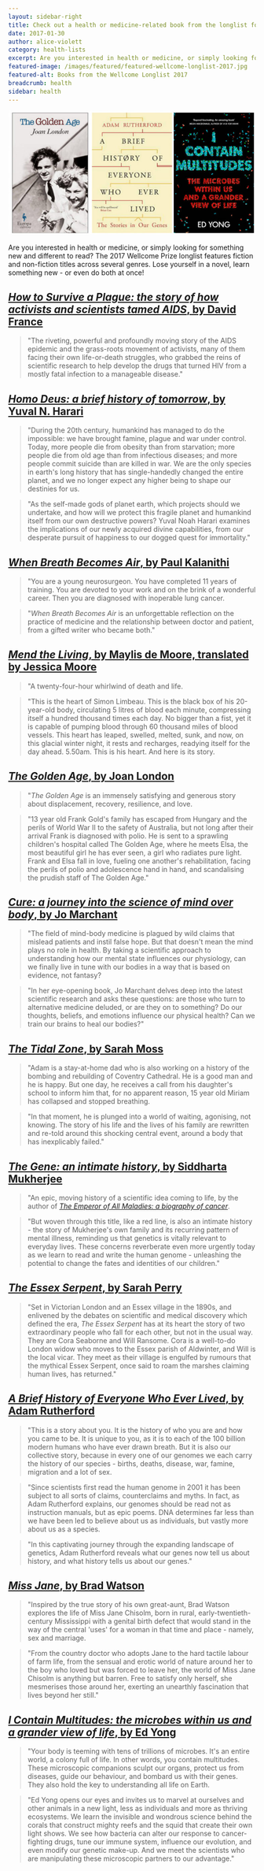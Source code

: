 ```yaml
---
layout: sidebar-right
title: Check out a health or medicine-related book from the longlist for the 2017 Wellcome Prize
date: 2017-01-30
author: alice-violett
category: health-lists
excerpt: Are you interested in health or medicine, or simply looking for something new and different to read? The 2017 Wellcome Prize longlist features fiction and non-fiction titles across several genres.
featured-image: /images/featured/featured-wellcome-longlist-2017.jpg
featured-alt: Books from the Wellcome Longlist 2017
breadcrumb: health
sidebar: health
---
```


![/images/featured/featured-wellcome-longlist-2017.jpg](/images/featured/featured-wellcome-longlist-2017.jpg)

Are you interested in health or medicine, or simply looking for something new and different to read? The 2017 Wellcome Prize longlist features fiction and non-fiction titles across several genres. Lose yourself in a novel, learn something new - or even do both at once!

## [<cite>How to Survive a Plague: the story of how activists and scientists tamed AIDS</cite>, by David France](https://suffolk.spydus.co.uk/cgi-bin/spydus.exe/ENQ/OPAC/BIBENQ?BRN=2073377)

> "The riveting, powerful and profoundly moving story of the AIDS epidemic and the grass-roots movement of activists, many of them facing their own life-or-death struggles, who grabbed the reins of scientific research to help develop the drugs that turned HIV from a mostly fatal infection to a manageable disease."

## [<cite>Homo Deus: a brief history of tomorrow</cite>, by Yuval N. Harari](https://suffolk.spydus.co.uk/cgi-bin/spydus.exe/ENQ/OPAC/BIBENQ?BRN=2015911)

> "During the 20th century, humankind has managed to do the impossible: we have brought famine, plague and war under control. Today, more people die from obesity than from starvation; more people die from old age than from infectious diseases; and more people commit suicide than are killed in war. We are the only species in earth's long history that has single-handedly changed the entire planet, and we no longer expect any higher being to shape our destinies for us.

> "As the self-made gods of planet earth, which projects should we undertake, and how will we protect this fragile planet and humankind itself from our own destructive powers? Yuval Noah Harari examines the implications of our newly acquired divine capabilities, from our desperate pursuit of happiness to our dogged quest for immortality."

## [<cite>When Breath Becomes Air</cite>, by Paul Kalanithi](https://suffolk.spydus.co.uk/cgi-bin/spydus.exe/ENQ/OPAC/BIBENQ?BRN=1896408)

> "You are a young neurosurgeon. You have completed 11 years of training. You are devoted to your work and on the brink of a wonderful career. Then you are diagnosed with inoperable lung cancer.

> "<cite>When Breath Becomes Air</cite> is an unforgettable reflection on the practice of medicine and the relationship between doctor and patient, from a gifted writer who became both."

## [<cite>Mend the Living</cite>, by Maylis de Moore, translated by Jessica Moore](https://suffolk.spydus.co.uk/cgi-bin/spydus.exe/ENQ/OPAC/BIBENQ?BRN=1896694)

> "A twenty-four-hour whirlwind of death and life.

> "This is the heart of Simon Limbeau. This is the black box of his 20-year-old body, circulating 5 litres of blood each minute, compressing itself a hundred thousand times each day. No bigger than a fist, yet it is capable of pumping blood through 60 thousand miles of blood vessels. This heart has leaped, swelled, melted, sunk, and now, on this glacial winter night, it rests and recharges, readying itself for the day ahead. 5.50am. This is his heart. And here is its story.

## [<cite>The Golden Age</cite>, by Joan London](https://suffolk.spydus.co.uk/cgi-bin/spydus.exe/ENQ/OPAC/BIBENQ?BRN=1975400)

> "<cite>The Golden Age</cite> is an immensely satisfying and generous story about displacement, recovery, resilience, and love.

> "13 year old Frank Gold's family has escaped from Hungary and the perils of World War II to the safety of Australia, but not long after their arrival Frank is diagnosed with polio. He is sent to a sprawling children's hospital called The Golden Age, where he meets Elsa, the most beautiful girl he has ever seen, a girl who radiates pure light. Frank and Elsa fall in love, fueling one another's rehabilitation, facing the perils of polio and adolescence hand in hand, and scandalising the prudish staff of The Golden Age."

## [<cite>Cure: a journey into the science of mind over body</cite>, by Jo Marchant](https://suffolk.spydus.co.uk/cgi-bin/spydus.exe/ENQ/OPAC/BIBENQ?BRN=1894558)

> "The field of mind-body medicine is plagued by wild claims that mislead patients and instil false hope. But that doesn't mean the mind plays no role in health. By taking a scientific approach to understanding how our mental state influences our physiology, can we finally live in tune with our bodies in a way that is based on evidence, not fantasy?

> "In her eye-opening book, Jo Marchant delves deep into the latest scientific research and asks these questions: are those who turn to alternative medicine deluded, or are they on to something? Do our thoughts, beliefs, and emotions influence our physical health? Can we train our brains to heal our bodies?"

## [<cite>The Tidal Zone</cite>, by Sarah Moss](https://suffolk.spydus.co.uk/cgi-bin/spydus.exe/ENQ/OPAC/BIBENQ?BRN=1988194)

> "Adam is a stay-at-home dad who is also working on a history of the bombing and rebuilding of Coventry Cathedral. He is a good man and he is happy. But one day, he receives a call from his daughter's school to inform him that, for no apparent reason, 15 year old Miriam has collapsed and stopped breathing.

> "In that moment, he is plunged into a world of waiting, agonising, not knowing. The story of his life and the lives of his family are rewritten and re-told around this shocking central event, around a body that has inexplicably failed."

## [<cite>The Gene: an intimate history</cite>, by Siddharta Mukherjee](https://suffolk.spydus.co.uk/cgi-bin/spydus.exe/ENQ/OPAC/BIBENQ?BRN=1978950)

> "An epic, moving history of a scientific idea coming to life, by the author of [<cite>The Emperor of All Maladies: a biography of cancer</cite>](https://suffolk.spydus.co.uk/cgi-bin/spydus.exe/ENQ/OPAC/BIBENQ?BRN=82528).

> "But woven through this title, like a red line, is also an intimate history - the story of Mukherjee's own family and its recurring pattern of mental illness, reminding us that genetics is vitally relevant to everyday lives. These concerns reverberate even more urgently today as we learn to read and write the human genome - unleashing the potential to change the fates and identities of our children."

## [<cite>The Essex Serpent</cite>, by Sarah Perry](https://suffolk.spydus.co.uk/cgi-bin/spydus.exe/ENQ/OPAC/BIBENQ?BRN=2079962)

> "Set in Victorian London and an Essex village in the 1890s, and enlivened by the debates on scientific and medical discovery which defined the era, <cite>The Essex Serpent</cite> has at its heart the story of two extraordinary people who fall for each other, but not in the usual way. They are Cora Seaborne and Will Ransome. Cora is a well-to-do London widow who moves to the Essex parish of Aldwinter, and Will is the local vicar. They meet as their village is engulfed by rumours that the mythical Essex Serpent, once said to roam the marshes claiming human lives, has returned."

## [<cite>A Brief History of Everyone Who Ever Lived</cite>, by Adam Rutherford](https://suffolk.spydus.co.uk/cgi-bin/spydus.exe/ENQ/OPAC/BIBENQ?BRN=2026136)

> "This is a story about you. It is the history of who you are and how you came to be. It is unique to you, as it is to each of the 100 billion modern humans who have ever drawn breath. But it is also our collective story, because in every one of our genomes we each carry the history of our species - births, deaths, disease, war, famine, migration and a lot of sex.

> "Since scientists first read the human genome in 2001 it has been subject to all sorts of claims, counterclaims and myths. In fact, as Adam Rutherford explains, our genomes should be read not as instruction manuals, but as epic poems. DNA determines far less than we have been led to believe about us as individuals, but vastly more about us as a species.

> "In this captivating journey through the expanding landscape of genetics, Adam Rutherford reveals what our genes now tell us about history, and what history tells us about our genes."

## [<cite>Miss Jane</cite>, by Brad Watson](https://suffolk.spydus.co.uk/cgi-bin/spydus.exe/ENQ/OPAC/BIBENQ?BRN=2052249)

> "Inspired by the true story of his own great-aunt, Brad Watson explores the life of Miss Jane Chisolm, born in rural, early-twentieth-century Mississippi with a genital birth defect that would stand in the way of the central 'uses' for a woman in that time and place - namely, sex and marriage.

> "From the country doctor who adopts Jane to the hard tactile labour of farm life, from the sensual and erotic world of nature around her to the boy who loved but was forced to leave her, the world of Miss Jane Chisolm is anything but barren. Free to satisfy only herself, she mesmerises those around her, exerting an unearthly fascination that lives beyond her still."

## [<cite>I Contain Multitudes: the microbes within us and a grander view of life</cite>, by Ed Yong](https://suffolk.spydus.co.uk/cgi-bin/spydus.exe/ENQ/OPAC/BIBENQ?BRN=2014433)

> "Your body is teeming with tens of trillions of microbes. It's an entire world, a colony full of life. In other words, you contain multitudes. These microscopic companions sculpt our organs, protect us from diseases, guide our behaviour, and bombard us with their genes. They also hold the key to understanding all life on Earth.

> "Ed Yong opens our eyes and invites us to marvel at ourselves and other animals in a new light, less as individuals and more as thriving ecosystems. We learn the invisible and wondrous science behind the corals that construct mighty reefs and the squid that create their own light shows. We see how bacteria can alter our response to cancer-fighting drugs, tune our immune system, influence our evolution, and even modify our genetic make-up. And we meet the scientists who are manipulating these microscopic partners to our advantage."
